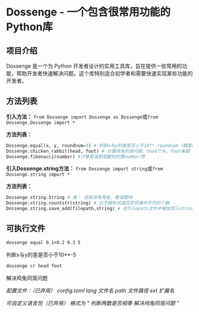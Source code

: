 # Dossenge - 一个包含很常用功能的Python库


## 项目介绍
Dossenge 是一个为 Python 开发者设计的实用工具库，旨在提供一些常用的功能，帮助开发者快速解决问题。这个库特别适合初学者和需要快速实现某些功能的开发者。


## 方法列表

**引入方法：**
`from Dossenge import Dossenge as Dossenge`或`from Dossenge.Dossenge import *`

**方法列表：**
```python
Dossenge.equal(x, y, roundnum=3) # 判断x与y的差是否小于10**-roundnum（精度影响，可自行设置精度）
Dossenge.chicken_rabbit(head, foot) # 计算鸡兔同笼问题，head个头，foot条腿 返回[(chicken,rabbit)]
Dossenge.fibonacci(number) #计算斐波那契数列的第number项
```

**引入Dossenge.string方法：**
`from Dossenge import string`或`from Dossenge.string import *`

**方法列表：**
```python
Dossenge.string.String # 类： 目前没有用处，敬请期待
Dossenge.string.countstr(string) # 以字典形式返回字符串中字符的个数
Dossenge.string.save_add(filepath,string) # 往filepath文件中增加写入string然后返回新的内容
```

## 可执行文件
```bash
dossenge equal 0.1+0.2 0.3 5
```
判断x与y的差是否小于10\*\*-5

```bash
dossenge cr head foot
```
解决鸡兔同笼问题

*配置文件：（已弃用）*
*config.toml*
*lang 文件名*
*path 文件路径*
*ext 扩展名*

*可自定义语言包（已弃用）*
*格式为*
*"*
*判断两数是否相等*
*解决鸡兔同笼问题*
*"*
